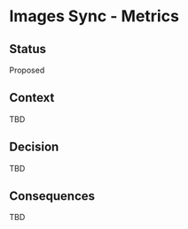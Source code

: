 # Images Sync - Metrics

## Status

Proposed

## Context

TBD

## Decision

TBD

## Consequences

TBD